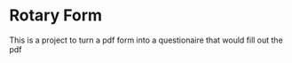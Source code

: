 # Rotary Form
 This is a project to turn a pdf form into a questionaire that would fill out the pdf
